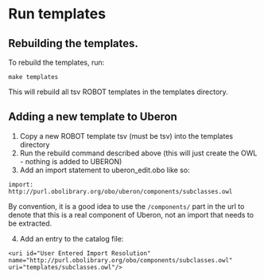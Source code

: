 # Run templates

## Rebuilding the templates.

To rebuild the templates, run:

```
make templates
```

This will rebuild all tsv ROBOT templates in the templates directory.

## Adding a new template to Uberon

1. Copy a new ROBOT template tsv (must be tsv) into the templates directory
2. Run the rebuild command described above (this will just create the OWL - nothing is added to UBERON)
3. Add an import statement to uberon_edit.obo like so:

```
import: http://purl.obolibrary.org/obo/uberon/components/subclasses.owl
```
By convention, it is a good idea to use the `/components/` part in the url to denote that this is a real component of Uberon, not an import that needs to be extracted.

4. Add an entry to the catalog file:

```
<uri id="User Entered Import Resolution" name="http://purl.obolibrary.org/obo/components/subclasses.owl" uri="templates/subclasses.owl"/>
```


